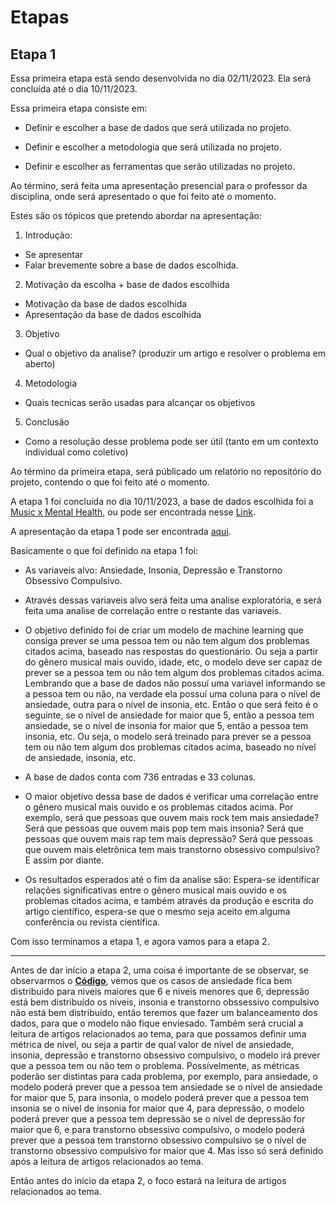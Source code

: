 # Etapas

## Etapa 1

Essa primeira etapa está sendo desenvolvida no dia 02/11/2023. Ela será concluída até o dia 10/11/2023. 

Essa primeira etapa consiste em:

- Definir e escolher a base de dados que será utilizada no projeto.

- Definir e escolher a metodologia que será utilizada no projeto.

- Definir e escolher as ferramentas que serão utilizadas no projeto.

Ao término, será feita uma apresentação presencial para o professor da disciplina, onde será apresentado o que foi feito até o momento.

Estes são os tópicos que pretendo abordar na apresentação:

1. Introdução:

- Se apresentar
- Falar brevemente sobre a base de dados escolhida.

2. Motivação da escolha + base de dados escolhida

- Motivação da base de dados escolhida
- Apresentação da base de dados escolhida

3. Objetivo

- Qual o objetivo da analise? (produzir um artigo e resolver o problema em aberto)

4. Metodologia

- Quais tecnicas serão usadas para alcançar os objetivos
5. Conclusão

- Como a resolução desse problema pode ser útil (tanto em um contexto individual como coletivo)

Ao término da primeira etapa, será públicado um relatório no repositório do projeto, contendo o que foi feito até o momento.

A etapa 1 foi concluída no dia 10/11/2023, a base de dados escolhida foi a [Music x Mental Health](/base_de_dados/mxmh_survey_results.csv), ou pode ser encontrada nesse [Link](https://www.kaggle.com/datasets/catherinerasgaitis/mxmh-survey-results).

A apresentação da etapa 1 pode ser encontrada [aqui](/etapas/ESCOLHA%20DO%20TEMA.pdf).

Basicamente o que foi definido na etapa 1 foi:

- As variaveis alvo: Ansiedade, Insonia, Depressão e Transtorno Obsessivo Compulsivo.

- Através dessas variaveis alvo será feita uma analise exploratória, e será feita uma analise de correlação entre o restante das variaveis.

- O objetivo definido foi de criar um modelo de machine learning que consiga prever se uma pessoa tem ou não tem algum dos problemas citados acima, baseado nas respostas do questionário. Ou seja a partir do gênero musical mais ouvido, idade, etc, o modelo deve ser capaz de prever se a pessoa tem ou não tem algum dos problemas citados acima. Lembrando que a base de dados não possuí uma variavel informando se a pessoa tem ou não, na verdade ela possuí uma coluna para o nível de ansiedade, outra para o nível de insonia, etc. Então o que será feito é o seguinte, se o nível de ansiedade for maior que 5, então a pessoa tem ansiedade, se o nível de insonia for maior que 5, então a pessoa tem insonia, etc. Ou seja, o modelo será treinado para prever se a pessoa tem ou não tem algum dos problemas citados acima, baseado no nível de ansiedade, insonia, etc.

- A base de dados conta com 736 entradas e 33 colunas.

- O maior objetivo dessa base de dados é verificar uma correlação entre o gênero musical mais ouvido e os problemas citados acima. Por exemplo, será que pessoas que ouvem mais rock tem mais ansiedade? Será que pessoas que ouvem mais pop tem mais insonia? Será que pessoas que ouvem mais rap tem mais depressão? Será que pessoas que ouvem mais eletrônica tem mais transtorno obsessivo compulsivo? E assim por diante.

- Os resultados esperados até o fim da analise são: Espera-se identificar relações significativas entre o gênero musical mais ouvido e os problemas citados acima, e também através da produção e escrita do artigo científico, espera-se que o mesmo seja aceito em alguma conferência ou revista científica.

Com isso terminamos a etapa 1, e agora vamos para a etapa 2.

---

Antes de dar início a etapa 2, uma coisa é importante de se observar, se observarmos o **[Código](/código/main.ipynb)**, vemos que os casos de ansiedade fica bem distribuido para niveis maiores que 6 e niveis menores que 6, depressão está bem distribuído os niveis, insonia e transtorno obssessivo compulsivo não está bem distribuído, então teremos que fazer um balanceamento dos dados, para que o modelo não fique enviesado. Também será crucial a leitura de artigos relacionados ao tema, para que possamos definir uma métrica de nível, ou seja a partir de qual valor de nível de ansiedade, insonia, depressão e transtorno obsessivo compulsivo, o modelo irá prever que a pessoa tem ou não tem o problema. Possívelmente, as métricas poderão ser distintas para cada problema, por exemplo, para ansiedade, o modelo poderá prever que a pessoa tem ansiedade se o nível de ansiedade for maior que 5, para insonia, o modelo poderá prever que a pessoa tem insonia se o nível de insonia for maior que 4, para depressão, o modelo poderá prever que a pessoa tem depressão se o nível de depressão for maior que 6, e para transtorno obsessivo compulsivo, o modelo poderá prever que a pessoa tem transtorno obsessivo compulsivo se o nível de transtorno obsessivo compulsivo for maior que 4. Mas isso só será definido após a leitura de artigos relacionados ao tema.

Então antes do início da etapa 2, o foco estará na leitura de artigos relacionados ao tema.